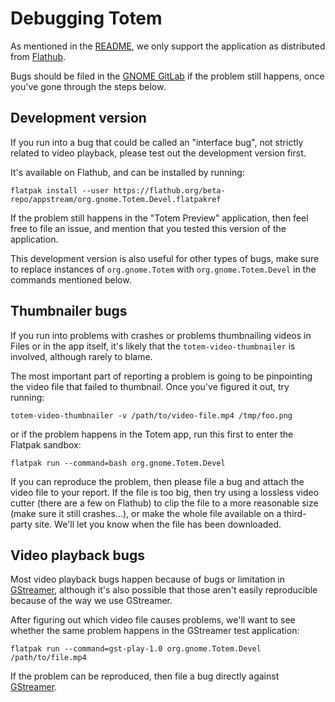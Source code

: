 # Debugging Totem

As mentioned in the [README](README.md), we only support the application as
distributed from [Flathub](https://flathub.org/apps/details/org.gnome.Totem).

Bugs should be filed in the [GNOME GitLab](https://gitlab.gnome.org/GNOME/totem/issues/) 
if the problem still happens, once you've gone through the steps below.

## Development version

If you run into a bug that could be called an "interface bug", not strictly
related to video playback, please test out the development version first.

It's available on Flathub, and can be installed by running:
```
flatpak install --user https://flathub.org/beta-repo/appstream/org.gnome.Totem.Devel.flatpakref
```

If the problem still happens in the "Totem Preview" application, then
feel free to file an issue, and mention that you tested this version of
the application.

This development version is also useful for other types of bugs, make sure
to replace instances of `org.gnome.Totem` with `org.gnome.Totem.Devel` in the
commands mentioned below.

## Thumbnailer bugs

If you run into problems with crashes or problems thumbnailing videos in
Files or in the app itself, it's likely that the `totem-video-thumbnailer`
is involved, although rarely to blame.

The most important part of reporting a problem is going to be pinpointing
the video file that failed to thumbnail. Once you've figured it out, try
running:
```
totem-video-thumbnailer -v /path/to/video-file.mp4 /tmp/foo.png
```
or if the problem happens in the Totem app, run this first to enter
the Flatpak sandbox:
```
flatpak run --command=bash org.gnome.Totem.Devel
```

If you can reproduce the problem, then please file a bug and attach the
video file to your report. If the file is too big, then try using a lossless
video cutter (there are a few on Flathub) to clip the file to a more reasonable
size (make sure it still crashes...), or make the whole file available on a
third-party site. We'll let you know when the file has been downloaded.

## Video playback bugs

Most video playback bugs happen because of bugs or limitation in [GStreamer](https://gstreamer.freedesktop.org),
although it's also possible that those aren't easily reproducible because of
the way we use GStreamer.

After figuring out which video file causes problems, we'll want to see whether
the same problem happens in the GStreamer test application:
```
flatpak run --command=gst-play-1.0 org.gnome.Totem.Devel /path/to/file.mp4
```

If the problem can be reproduced, then file a bug directly against [GStreamer](https://gitlab.freedesktop.org/gstreamer/gstreamer/-/issues/).
